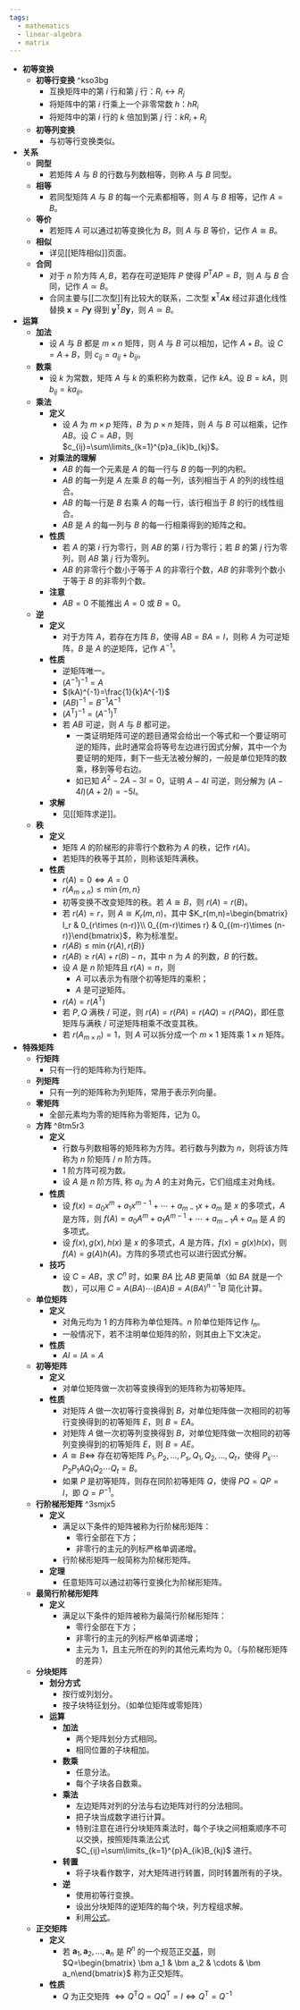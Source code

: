 ```yaml
---
tags:
  - mathematics
  - linear-algebra
  - matrix
---
```


- **初等变换**
	- **初等行变换** ^kso3bg
		- 互换矩阵中的第 $i$ 行和第 $j$ 行：$R_i \leftrightarrow R_j$
		- 将矩阵中的第 $i$ 行乘上一个非零常数 $h$：$hR_i$
		- 将矩阵中的第 $i$ 行的 $k$ 倍加到第 $j$ 行：$kR_i+R_j$
	- **初等列变换**
		- 与初等行变换类似。
- **关系**
	- **同型**
		- 若矩阵 $A$ 与 $B$ 的行数与列数相等，则称 $A$ 与 $B$ 同型。
	- **相等**
		- 若同型矩阵 $A$ 与 $B$ 的每一个元素都相等，则 $A$ 与 $B$ 相等，记作 $A=B$。
	- **等价**
		- 若矩阵 $A$ 可以通过初等变换化为 $B$，则 $A$ 与 $B$ 等价，记作 $A\cong B$。
	- **相似**
		- 详见[[矩阵相似]]页面。
	- **合同**
		- 对于 $n$ 阶方阵 $A,B$，若存在可逆矩阵 $P$ 使得 $P^{\mathrm T}AP=B$，则 $A$ 与 $B$ 合同，记作 $A\simeq B$。
		- 合同主要与[[二次型]]有比较大的联系，二次型 $\bm x^{\mathrm T}A\bm x$ 经过非退化线性替换 $\bm x=P\bm y$ 得到 $\bm y^{\mathrm T}B\bm y$，则 $A\simeq B$。
- **运算**
	- **加法**
		- 设 $A$ 与 $B$ 都是 $m\times n$ 矩阵，则 $A$ 与 $B$ 可以相加，记作 $A+B$。设 $C=A+B$，则 $c_{ij}=a_{ij}+b_{ij}$。
	- **数乘**
		- 设 $k$ 为常数，矩阵 $A$ 与 $k$ 的乘积称为数乘，记作 $kA$。设 $B=kA$，则 $b_{ij}=ka_{ij}$。
	- **乘法**
		- **定义**
			- 设 $A$ 为 $m\times p$ 矩阵，$B$ 为 $p\times n$ 矩阵，则 $A$ 与 $B$ 可以相乘，记作 $AB$。设 $C=AB$，则 $c_{ij}=\sum\limits_{k=1}^{p}a_{ik}b_{kj}$。
		- **对乘法的理解**
			- $AB$ 的每一个元素是 $A$ 的每一行与 $B$ 的每一列的内积。
			- $AB$ 的每一列是 $A$ 左乘 $B$ 的每一列，该列相当于 $A$ 的列的线性组合。
			- $AB$ 的每一行是 $B$ 右乘 $A$ 的每一行，该行相当于 $B$ 的行的线性组合。
			- $AB$ 是 $A$ 的每一列与 $B$ 的每一行相乘得到的矩阵之和。
		- **性质**
			- 若 $A$ 的第 $i$ 行为零行，则 $AB$ 的第 $i$ 行为零行；若 $B$ 的第 $j$ 行为零列，则 $AB$ 第 $j$ 行为零列。
			- $AB$ 的非零行个数小于等于 $A$ 的非零行个数，$AB$ 的非零列个数小于等于 $B$ 的非零列个数。
		- **注意**
			- $AB=0$ 不能推出 $A=0$ 或 $B=0$。
	- **逆**
		- **定义**
			- 对于方阵 $A$，若存在方阵 $B$，使得 $AB=BA=I$，则称 $A$ 为可逆矩阵，$B$ 是 $A$ 的逆矩阵，记作 $A^{-1}$。
		- **性质**
			- 逆矩阵唯一。
			- $(A^{-1})^{-1}=A$
			- $(kA)^{-1}=\frac{1}{k}A^{-1}$
			- $(AB)^{-1}=B^{-1}A^{-1}$
			- $(A^{\mathrm T})^{-1}=(A^{-1})^{\mathrm T}$
			- 若 $AB$ 可逆，则 $A$ 与 $B$ 都可逆。
				- 一类证明矩阵可逆的题目通常会给出一个等式和一个要证明可逆的矩阵，此时通常会将等号左边进行因式分解，其中一个为要证明的矩阵，剩下一些无法被分解的，一般是单位矩阵的数乘，移到等号右边。
				- 如已知 $A^2-2A-3I=0$，证明 $A-4I$ 可逆，则分解为 $(A-4I)(A+2I)=-5I$。
		- **求解**
			- 见[[矩阵求逆]]。
	- **秩**
		- **定义**
			- 矩阵 $A$ 的阶梯形的非零行个数称为 $A$ 的秩，记作 $r(A)$。
			- 若矩阵的秩等于其阶，则称该矩阵满秩。
		- **性质**
			- $r(A)=0 \iff A=0$
			- $r(A_{m\times n})\le \min\{m,n\}$
			- 初等变换不改变矩阵的秩。若 $A \cong B$，则 $r(A)=r(B)$。
			- 若 $r(A) = r$，则 $A\cong K_r(m,n)$，其中 $K_r(m,n)=\begin{bmatrix} I_r & 0_{r\times (n-r)}\\ 0_{(m-r)\times r} & 0_{(m-r)\times (n-r)}\end{bmatrix}$，称为标准型。
			- $r(AB)\le \min\left\{r(A),r(B)\right\}$
			- $r(AB)\ge r(A)+r(B)-n$，其中 $n$ 为 $A$ 的列数，$B$ 的行数。
			- 设 $A$ 是 $n$ 阶矩阵且 $r(A)=n$，则
				- $A$ 可以表示为有限个初等矩阵的乘积；
				- $A$  是可逆矩阵。
			- $r(A)=r(A^{\mathrm T})$
			- 若 $P,Q$ 满秩 / 可逆，则 $r(A)=r(PA)=r(AQ)=r(PAQ)$，即任意矩阵与满秩 / 可逆矩阵相乘不改变其秩。
			- 若 $r(A_{m\times n})=1$，则 $A$ 可以拆分成一个 $m\times 1$ 矩阵乘 $1\times n$ 矩阵。
- **特殊矩阵**
	- **行矩阵**
		- 只有一行的矩阵称为行矩阵。
	- **列矩阵**
		- 只有一列的矩阵称为列矩阵，常用于表示列向量。
	- **零矩阵**
		- 全部元素均为零的矩阵称为零矩阵，记为 $0$。
	- **方阵** ^8tm5r3
		- **定义**
			- 行数与列数相等的矩阵称为方阵。若行数与列数为 $n$，则将该方阵称为 $n$ 阶矩阵 / $n$ 阶方阵。
			- $1$ 阶方阵可视为数。
			- 设 $A$ 是 $n$ 阶方阵, 称 $a_{ii}$ 为 $A$ 的主对角元，它们组成主对角线。
		- **性质**
			- 设 $f(x)=a_0x^m+a_1x^{m-1}+\cdots+a_{m-1}x+a_m$ 是 $x$ 的多项式，$A$ 是方阵，则 $f(A)=a_0A^m+a_1A^{m-1}+\cdots+a_{m-1}A+a_m$ 是 $A$ 的多项式。
			- 设 $f(x),g(x),h(x)$ 是 $x$ 的多项式，$A$ 是方阵，$f(x)=g(x)h(x)$，则 $f(A)=g(A)h(A)$。方阵的多项式也可以进行因式分解。
		- **技巧**
			- 设 $C=AB$，求 $C^n$ 时，如果 $BA$ 比 $AB$ 更简单（如 $BA$ 就是一个数），可以用 $C=A(BA)\cdots (BA)B=A(BA)^{n-1}B$ 简化计算。
	- **单位矩阵**
		- **定义**
			- 对角元均为 $1$ 的方阵称为单位矩阵。$n$ 阶单位矩阵记作 $I_n$。
			- 一般情况下，若不注明单位矩阵的阶，则其由上下文决定。
		- **性质**
			- $AI=IA=A$
	- **初等矩阵**
		- **定义**
			- 对单位矩阵做一次初等变换得到的矩阵称为初等矩阵。
		- **性质**
			- 对矩阵 $A$ 做一次初等行变换得到 $B$，对单位矩阵做一次相同的初等行变换得到的初等矩阵 $E$，则 $B=EA$。
			- 对矩阵 $A$ 做一次初等列变换得到 $B$，对单位矩阵做一次相同的初等列变换得到的初等矩阵 $E$，则 $B=AE$。
			- $A\cong B\iff$ 存在初等矩阵 $P_1,P_2,\dots,P_s,Q_1,Q_2,\dots,Q_t$，使得 $P_s\cdots P_2P_1AQ_1Q_2\cdots Q_t=B$。
			- 如果 $P$ 是初等矩阵，则存在同阶初等矩阵 $Q$，使得 $PQ=QP=I$，即 $Q=P^{-1}$。
	- **行阶梯形矩阵** ^3smjx5
		- **定义**
			- 满足以下条件的矩阵被称为行阶梯形矩阵：
				- 零行全部在下方；
				- 非零行的主元的列标严格单调递增。
			- 行阶梯形矩阵一般简称为阶梯形矩阵。
		- **定理**
			- 任意矩阵可以通过初等行变换化为阶梯形矩阵。
	- **最简行阶梯形矩阵**
		- **定义**
			- 满足以下条件的矩阵被称为最简行阶梯形矩阵：
				- 零行全部在下方；
				- 非零行的主元的列标严格单调递增；
				- 主元为 $1$，且主元所在的列的其他元素均为 $0$。（与阶梯形矩阵的差异）
	- **分块矩阵**
		- **划分方式**
			- 按行或列划分。
			- 按子块特征划分。（如单位矩阵或零矩阵）
		- **运算**
			- **加法**
				- 两个矩阵划分方式相同。
				- 相同位置的子块相加。
			- **数乘**
				- 任意分法。
				- 每个子块各自数乘。
			- **乘法**
				- 左边矩阵对列的分法与右边矩阵对行的分法相同。
				- 把子块当成数字进行计算。
				- 特别注意在进行分块矩阵乘法时，每个子块之间相乘顺序不可以交换，按照矩阵乘法公式 $C_{ij}=\sum\limits_{k=1}^{p}A_{ik}B_{kj}$ 进行。
			- **转置**
				- 将子块看作数字，对大矩阵进行转置，同时转置所有的子块。
			- **逆**
				- 使用初等行变换。
				- 设出分块矩阵的逆矩阵的每个块，列方程组求解。
				- 利用[公式](矩阵求逆#^7v68w4)。
	- **正交矩阵**
		- **定义**
			- 若 $\bm a_1,\bm a_2,\dots,\bm a_n$ 是 $R^n$ 的一个规范正交[基](向量空间#^sohrgj)，则 $Q=\begin{bmatrix} \bm a_1 & \bm a_2 & \cdots & \bm a_n\end{bmatrix}$ 称为正交矩阵。
		- **性质**
			- $Q$ 为正交矩阵 $\iff Q^{\mathrm T}Q=QQ^{\mathrm T}=I\iff Q^{\mathrm T}=Q^{-1}$
